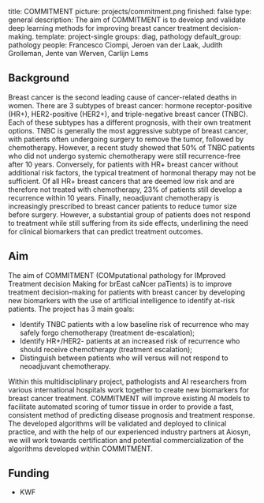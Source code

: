 title: COMMITMENT
picture: projects/commitment.png
finished: false
type: general
description: The aim of COMMITMENT is to develop and validate deep learning methods for improving breast cancer treatment decision-making.
template: project-single
groups: diag, pathology
default_group: pathology
people: Francesco Ciompi, Jeroen van der Laak, Judith Grolleman, Jente van Werven, Carlijn Lems

## Background
Breast cancer is the second leading cause of cancer-related deaths in women. There are 3 subtypes of breast cancer: hormone receptor-positive (HR+), HER2-positive (HER2+), and triple-negative breast cancer (TNBC). Each of these subtypes has a different prognosis, with their own treatment options. TNBC is generally the most aggressive subtype of breast cancer, with patients often undergoing surgery to remove the tumor, followed by chemotherapy. However, a recent study showed that 50% of TNBC patients who did not undergo systemic chemotherapy were still recurrence-free after 10 years. Conversely, for patients with HR+ breast cancer without additional risk factors, the typical treatment of hormonal therapy may not be sufficient. Of all HR+ breast cancers that are deemed low risk and are therefore not treated with chemotherapy, 23% of patients still develop a recurrence within 10 years. Finally, neoadjuvant chemotherapy is increasingly prescribed to breast cancer patients to reduce tumor size before surgery. However, a substantial group of patients does not respond to treatment while still suffering from its side effects, underlining the need for clinical biomarkers that can predict treatment outcomes.

## Aim
The aim of COMMITMENT (COMputational pathology for IMproved Treatment decision Making for brEast caNcer paTients) is to improve treatment decision-making for patients with breast cancer by developing new biomarkers with the use of artificial intelligence to identify at-risk patients. The project has 3 main goals:

- Identify TNBC patients with a low baseline risk of recurrence who may safely forgo chemotherapy (treatment de-escalation);
- Identify HR+/HER2- patients at an increased risk of recurrence who should receive chemotherapy (treatment escalation);
- Distinguish between patients who will versus will not respond to neoadjuvant chemotherapy.

Within this multidisciplinary project, pathologists and AI researchers from various international hospitals work together to create new biomarkers for breast cancer treatment. COMMITMENT will improve existing AI models to facilitate automated scoring of tumor tissue in order to provide a fast, consistent method of predicting disease prognosis and treatment response. The developed algorithms will be validated and deployed to clinical practice, and with the help of our experienced industry partners at Aiosyn, we will work towards certification and potential commercialization of the algorithms developed within COMMITMENT.

## Funding
- KWF
